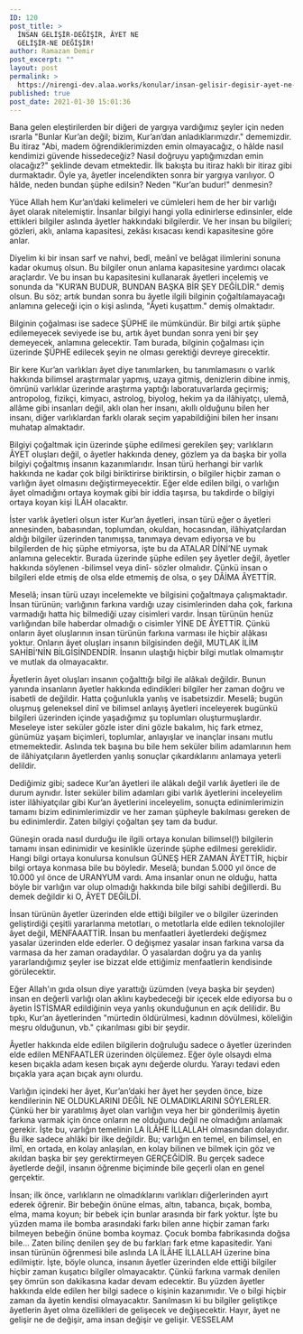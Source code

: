 ```yaml
---
ID: 120
post_title: >
  İNSAN GELİŞİR-DEĞİŞİR, ÂYET NE
  GELİŞİR-NE DEĞİŞİR!
author: Ramazan Demir
post_excerpt: ""
layout: post
permalink: >
  https://nirengi-dev.alaa.works/konular/insan-gelisir-degisir-ayet-ne-gelisir-ne-degisir/
published: true
post_date: 2021-01-30 15:01:36
---
```

<p>Bana gelen eleştirilerden bir diğeri de yargıya vardığımız şeyler için neden ısrarla &quot;Bunlar Kur’an değil; bizim, Kur’an’dan anladıklarımızdır.&quot; dememizdir. Bu itiraz &quot;Abi, madem öğrendiklerimizden emin olmayacağız, o hâlde nasıl kendimizi güvende hissedeceğiz? Nasıl doğruyu yaptığımızdan emin olacağız?&quot; şeklinde devam etmektedir. İlk bakışta bu itiraz haklı bir itiraz gibi durmaktadır. Öyle ya, âyetler incelendikten sonra bir yargıya varılıyor. O hâlde, neden bundan şüphe edilsin? Neden &quot;Kur’an budur!&quot; denmesin?</p>
<p>Yüce Allah hem Kur’an’daki kelimeleri ve cümleleri hem de her bir varlığı âyet olarak nitelemiştir. İnsanlar bilgiyi hangi yolla edinirlerse edinsinler, elde ettikleri bilgiler aslında âyetler hakkındaki bilgilerdir. Ve her insan bu bilgileri; gözleri, aklı, anlama kapasitesi, zekâsı kısacası kendi kapasitesine göre anlar.</p>
<p>Diyelim ki bir insan sarf ve nahvi, bedî, meânî ve belâgat ilimlerini sonuna kadar okumuş olsun. Bu bilgiler onun anlama kapasitesine yardımcı olacak araçlardır. Ve bu insan bu kapasitesini kullanarak âyetleri incelemiş ve sonunda da &quot;KUR’AN BUDUR, BUNDAN BAŞKA BİR ŞEY DEĞİLDİR.&quot; demiş olsun. Bu söz; artık bundan sonra bu âyetle ilgili bilginin çoğaltılamayacağı anlamına geleceği için o kişi aslında, &quot;Âyeti kuşattım.&quot; demiş olmaktadır.</p>
<p>Bilginin çoğalması ise sadece ŞÜPHE ile mümkündür. Bir bilgi artık şüphe edilemeyecek seviyede ise bu, artık âyet bundan sonra yeni bir şey demeyecek, anlamına gelecektir. Tam burada, bilginin çoğalması için üzerinde ŞÜPHE edilecek şeyin ne olması gerektiği devreye girecektir.</p>
<p>Bir kere Kur’an varlıkları âyet diye tanımlarken, bu tanımlamasını o varlık hakkında bilimsel araştırmalar yapmış, uzaya gitmiş, denizlerin dibine inmiş, ömrünü varlıklar üzerinde araştırma yaptığı laboratuvarlarda geçirmiş; antropolog, fizikçi, kimyacı, astrolog, biyolog, hekim ya da ilâhiyatçı, ulemâ, allâme gibi insanları değil, aklı olan her insanı, akıllı olduğunu bilen her insanı, diğer varlıklardan farklı olarak seçim yapabildiğini bilen her insanı muhatap almaktadır.</p>
<p>Bilgiyi çoğaltmak için üzerinde şüphe edilmesi gerekilen şey; varlıkların ÂYET oluşları değil, o âyetler hakkında deney, gözlem ya da başka bir yolla bilgiyi çoğaltmış insanın kazanımlarıdır. İnsan türü herhangi bir varlık hakkında ne kadar çok bilgi biriktirirse biriktirsin, o bilgiler hiçbir zaman o varlığın âyet olmasını değiştirmeyecektir. Eğer elde edilen bilgi, o varlığın âyet olmadığını ortaya koymak gibi bir iddia taşırsa, bu takdirde o bilgiyi ortaya koyan kişi İLÂH olacaktır. </p>
<p>İster varlık âyetleri olsun ister Kur’an âyetleri, insan türü eğer o âyetleri annesinden, babasından, toplumdan, okuldan, hocasından, ilâhiyatçılardan aldığı bilgiler üzerinden tanımışsa, tanımaya devam ediyorsa ve bu bilgilerden de hiç şüphe etmiyorsa, işte bu da ATALAR DİNİ’NE uymak anlamına gelecektir.
Burada üzerinde şüphe edilen şey âyetler değil, âyetler hakkında söylenen -bilimsel veya dinî- sözler olmalıdır. Çünkü insan o bilgileri elde etmiş de olsa elde etmemiş de olsa, o şey DÂİMA ÂYETTİR.</p>
<p>Meselâ; insan türü uzayı incelemekte ve bilgisini çoğaltmaya çalışmaktadır. İnsan türünün; varlığının farkına vardığı uzay cisimlerinden daha çok, farkına varmadığı hatta hiç bilmediği uzay cisimleri vardır. İnsan türünün henüz varlığından bile haberdar olmadığı o cisimler YİNE DE ÂYETTİR. Çünkü onların âyet oluşlarının insan türünün farkına varması ile hiçbir alâkası yoktur. Onların âyet oluşları insanın bilgisinden değil, MUTLAK İLİM SAHİBİ’NİN BİLGİSİNDENDİR. İnsanın ulaştığı hiçbir bilgi mutlak olmamıştır ve mutlak da olmayacaktır. </p>
<p>Âyetlerin âyet oluşları insanın çoğalttığı bilgi ile alâkalı değildir. Bunun yanında insanların âyetler hakkında edindikleri bilgiler her zaman doğru ve isabetli de değildir. Hatta çoğunlukla yanlış ve isabetsizdir. Meselâ; bugün oluşmuş geleneksel dinî ve bilimsel anlayış âyetleri inceleyerek bugünkü bilgileri üzerinden içinde yaşadığımız şu toplumları oluşturmuşlardır. Meseleye ister seküler gözle ister dini gözle bakalım, hiç fark etmez, günümüz yaşam biçimleri, toplumlar, anlayışlar ve inançlar insanı mutlu etmemektedir. Aslında tek başına bu bile hem seküler bilim adamlarının hem de ilâhiyatçıların âyetlerden yanlış sonuçlar çıkardıklarını anlamaya yeterli delildir.</p>
<p>Dediğimiz gibi; sadece Kur’an âyetleri ile alâkalı değil varlık âyetleri ile de durum aynıdır. İster seküler bilim adamları gibi varlık âyetlerini inceleyelim ister ilâhiyatçılar gibi Kur’an âyetlerini inceleyelim, sonuçta edinimlerimizin tamamı bizim edinimlerimizdir ve her zaman şüpheyle bakılması gereken de bu edinimlerdir. Zaten bilgiyi çoğaltan şey tam da budur.</p>
<p>Güneşin orada nasıl durduğu ile ilgili ortaya konulan bilimsel(!) bilgilerin tamamı insan edinimidir ve kesinlikle üzerinde şüphe edilmesi gereklidir. Hangi bilgi ortaya konulursa konulsun GÜNEŞ HER ZAMAN ÂYETTİR, hiçbir bilgi ortaya konmasa bile bu böyledir. Meselâ; bundan 5.000 yıl önce de 10.000 yıl önce de URANYUM vardı. Ama insanlar onun ne olduğu, hatta böyle bir varlığın var olup olmadığı hakkında bile bilgi sahibi değillerdi. Bu demek değildir ki O, ÂYET DEĞİLDİ.</p>
<p>İnsan türünün âyetler üzerinden elde ettiği bilgiler ve o bilgiler üzerinden geliştirdiği çeşitli yararlanma metotları, o metotlarla elde edilen teknolojiler âyet değil, MENFAAATTİR. İnsan bu menfaatleri âyetlerdeki değişmez yasalar üzerinden elde ederler. O değişmez yasalar insan farkına varsa da varmasa da her zaman oradaydılar. O yasalardan doğru ya da yanlış yararlandığımız şeyler ise bizzat elde ettiğimiz menfaatlerin kendisinde görülecektir.</p>
<p>Eğer Allah'ın gıda olsun diye yarattığı üzümden (veya başka bir şeyden) insan en değerli varlığı olan aklını kaybedeceği bir içecek elde ediyorsa bu o âyetin İSTİSMAR edildiğinin veya yanlış okunduğunun en açık delilidir. Bu tıpkı, Kur’an âyetlerinden &quot;mürtedin öldürülmesi, kadının dövülmesi, köleliğin meşru olduğunun, vb.&quot; çıkarılması gibi bir şeydir.</p>
<p>Âyetler hakkında elde edilen bilgilerin doğruluğu sadece o âyetler üzerinden elde edilen MENFAATLER üzerinden ölçülemez. Eğer öyle olsaydı elma kesen bıçakla adam kesen bıçak aynı değerde olurdu. Yarayı tedavi eden bıçakla yara açan bıçak aynı olurdu.</p>
<p>Varlığın içindeki her âyet, Kur’an’daki her âyet her şeyden önce, bize kendilerinin NE OLDUKLARINI DEĞİL NE OLMADIKLARINI SÖYLERLER. Çünkü her bir yaratılmış âyet olan varlığın veya her bir gönderilmiş âyetin farkına varmak için önce onların ne olduğunu değil ne olmadığını anlamak gerekir. İşte bu, varlığın temelinin LA İLÂHE İLLALLAH olmasından dolayıdır. Bu ilke sadece ahlâki bir ilke değildir. Bu; varlığın en temel, en bilimsel, en ilmî, en ortada, en kolay anlaşılan, en kolay bilinen ve bilmek için göz ve akıldan başka bir şey gerektirmeyen GERÇEĞİDİR. Bu gerçek sadece âyetlerde değil, insanın öğrenme biçiminde bile geçerli olan en genel gerçektir. </p>
<p>İnsan; ilk önce, varlıkların ne olmadıklarını varlıkları diğerlerinden ayırt ederek öğrenir. Bir bebeğin önüne elmas, altın, tabanca, bıçak, bomba, elma, mama koyun; bir bebek için bunlar arasında bir fark yoktur. İşte bu yüzden mama ile bomba arasındaki farkı bilen anne hiçbir zaman farkı bilmeyen bebeğin önüne bomba koymaz. Çocuk bomba fabrikasında doğsa bile... Zaten bilinç denilen şey de bu farkları fark etme kapasitedir. Yani insan türünün öğrenmesi bile aslında LA İLÂHE İLLALLAH üzerine bina edilmiştir. İşte, böyle olunca, insanın âyetler üzerinden elde ettiği bilgiler hiçbir zaman kuşatıcı bilgiler olmayacaktır. Çünkü farkına varmak denilen şey ömrün son dakikasına kadar devam edecektir.  Bu yüzden âyetler hakkında elde edilen her bilgi sadece o kişinin kazanımıdır. Ve o bilgi hiçbir zaman da âyetin kendisi olmayacaktır. Sanılmasın ki bu bilgiler geliştikçe âyetlerin âyet olma özellikleri de gelişecek ve değişecektir. Hayır, âyet ne gelişir ne de değişir, ama insan değişir ve gelişir.
VESSELAM </p>